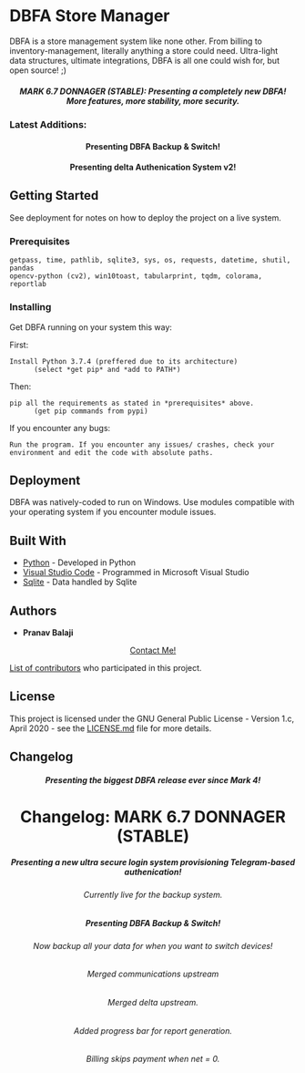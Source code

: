 # DBFA Store Manager

DBFA is a store management system like none other. From billing to inventory-management, literally anything a store could need. Ultra-light data structures, ultimate integrations, DBFA is all one could wish for, but open source! ;)


<h5 align="center">MARK 6.7 DONNAGER (STABLE): Presenting a completely new DBFA! More features, more stability, more security.</h5>

### Latest Additions:
<h4 align="center">Presenting DBFA Backup & Switch!</h4>
<h4 align="center">Presenting delta Authenication System v2!</h4>

## Getting Started

See deployment for notes on how to deploy the project on a live system.

### Prerequisites

```
getpass, time, pathlib, sqlite3, sys, os, requests, datetime, shutil, pandas
opencv-python (cv2), win10toast, tabularprint, tqdm, colorama, reportlab
```

### Installing

Get DBFA running on your system this way:

First:
```
Install Python 3.7.4 (preffered due to its architecture)
      (select *get pip* and *add to PATH*)
```

Then:
```
pip all the requirements as stated in *prerequisites* above.
      (get pip commands from pypi)
```

If you encounter any bugs:
```
Run the program. If you encounter any issues/ crashes, check your environment and edit the code with absolute paths.
```

## Deployment

DBFA was natively-coded to run on Windows. Use modules compatible with your operating system if you encounter module issues.

## Built With

* [Python](https://www.python.org/) - Developed in Python
* [Visual Studio Code](https://code.visualstudio.com/) - Programmed in Microsoft Visual Studio
* [Sqlite](https://www.sqlite.org/index.html) - Data handled by Sqlite


## Authors

* **Pranav Balaji**
<p align="center"><a href="https://t.me/DeltaOneAlpha">Contact Me!</p>


List of [contributors](https://github.com/deltaonealpha/DBFA/contributors) who participated in this project.

## License

This project is licensed under the GNU General Public License - Version 1.c, April 2020 - see the [LICENSE.md](LICENSE.md) file for more details.

## Changelog
<h5 align="center">Presenting the biggest DBFA release ever since Mark 4!</h5>

<h1 align="center">Changelog: MARK 6.7 DONNAGER (STABLE)</h2>

<h5 align="center">Presenting a new ultra secure login system provisioning Telegram-based authenication!</h5>
<h6 align="center">Currently live for the backup system.</h6>
<h6></h6>
<h5 align="center">Presenting DBFA Backup & Switch!</h5>
<h6 align="center">Now backup all your data for when you want to switch devices!</h6>
<h6></h6>
<h6 align="center">Merged communications upstream </h6>
<h6 align="center">Merged delta upstream.</h6>
<h6 align="center">Added progress bar for report generation.</h6>
<h6 align="center">Billing skips payment when net = 0.</h6>
<h4> </h4>
